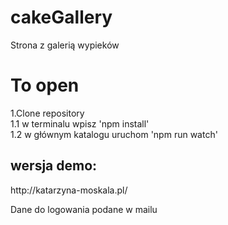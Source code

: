 # cakeGallery
Strona z galerią wypieków

# To open
1.Clone repository <br>
1.1 w terminalu wpisz 'npm install'<br>
1.2 w głównym katalogu uruchom 'npm run watch'

<h2>wersja demo:</h2>
http://katarzyna-moskala.pl/

Dane do logowania podane w mailu
